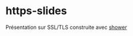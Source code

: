 # https-slides

Présentation sur SSL/TLS construite avec [shower](https://github.com/shower/shower)

